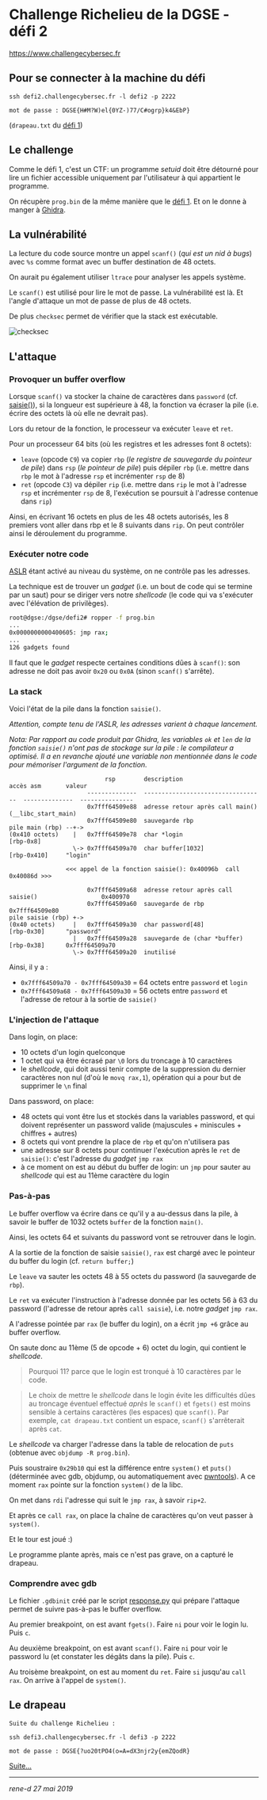 # Challenge Richelieu de la DGSE - défi 2

https://www.challengecybersec.fr

## Pour se connecter à la machine du défi
```
ssh defi2.challengecybersec.fr -l defi2 -p 2222

mot de passe : DGSE{H#M?W)el{0YZ-)77/C#ogrp}k4&EbP}
```
(`drapeau.txt` du [défi 1](../defi1/README.md))

## Le challenge

Comme le défi 1, c'est un CTF: un programme _setuid_ doit être détourné pour lire un fichier accessible uniquement par l'utilisateur à qui appartient le programme.

On récupère `prog.bin` de la même manière que le [défi 1](../defi1/README.md#Note). Et on le donne à manger à [Ghidra](https://ghidra-sre.org).

## La vulnérabilité

La lecture du code source montre un appel `scanf()` (_qui est un nid à bugs_) avec `%s` comme format avec un buffer destination de 48 octets.

On aurait pu également utiliser `ltrace` pour analyser les appels système.

Le `scanf()` est utilisé pour lire le mot de passe. La vulnérabilité est là. Et l'angle d'attaque un mot de passe de plus de 48 octets.

De plus `checksec` permet de vérifier que la stack est exécutable.

![checksec](checksec.png)

## L'attaque

### Provoquer un buffer overflow

Lorsque `scanf()` va stocker la chaine de caractères dans `password` (cf. [saisie()](defi2.c)), si la longueur est supérieure à 48, la fonction va écraser la pile (i.e. écrire des octets là où elle ne devrait pas).

Lors du retour de la fonction, le processeur va exécuter `leave` et `ret`.

Pour un processeur 64 bits (où les registres et les adresses font 8 octets):
* `leave` (opcode `C9`) va copier `rbp` (_le registre de sauvegarde du pointeur de pile_) dans `rsp` (_le pointeur de pile_) puis dépiler `rbp` (i.e. mettre dans `rbp` le mot à l'adresse `rsp` et incrémenter `rsp` de 8)
* `ret` (opcode `C3`) va dépiler `rip` (i.e. mettre dans `rip` le mot à l'adresse `rsp` et incrémenter `rsp` de 8, l'exécution se poursuit à l'adresse contenue dans `rip`)

Ainsi, en écrivant 16 octets en plus de les 48 octets autorisés, les 8 premiers vont aller dans rbp et le 8 suivants dans `rip`. On peut contrôler ainsi le déroulement du programme.

### Exécuter notre code

[ASLR](https://fr.wikipedia.org/wiki/Address_space_layout_randomization) étant activé au niveau du système, on ne contrôle pas les adresses.

La technique est de trouver un _gadget_ (i.e. un bout de code qui se termine par un saut) pour se diriger vers notre _shellcode_ (le code qui va s'exécuter avec l'élévation de privilèges).

```bash
root@dgse:/dgse/defi2# ropper -f prog.bin
...
0x0000000000400605: jmp rax;
...
126 gadgets found
```

Il faut que le _gadget_ respecte certaines conditions dûes à `scanf()`: son adresse ne doit pas avoir `0x20` ou `0x0A` (sinon `scanf()` s'arrête).

### La stack

Voici l'état de la pile dans la fonction `saisie()`.

_Attention, compte tenu de l'ASLR, les adresses varient à chaque lancement._

_Nota: Par rapport au code produit par Ghidra, les variables `ok` et `len` de la fonction `saisie()` n'ont pas de stockage sur la pile : le compilateur a optimisé. Il a en revanche ajouté une variable non mentionnée dans le code pour mémoriser l'argument de la fonction._

```
                           rsp        description                         accès asm       valeur
                      --------------  ----------------------------------  --------------  ---------------
                      0x7fff64509e88  adresse retour après call main()                    (__libc_start_main)
                      0x7fff64509e80  sauvegarde rbp
pile main (rbp) --+->
(0x410 octets)    |   0x7fff64509e78  char *login                         [rbp-0x8]
                  \-> 0x7fff64509a70  char buffer[1032]                   [rbp-0x410]     "login"

                <<< appel de la fonction saisie(): 0x40096b  call   0x40086d >>>

                      0x7fff64509a68  adresse retour après call saisie()                  0x400970
                      0x7fff64509a60  sauvegarde de rbp                                   0x7fff64509e80
pile saisie (rbp) +->
(0x40 octets)     |   0x7fff64509a30  char password[48]                   [rbp-0x30]      "password"
                  |   0x7fff64509a28  sauvegarde de (char *buffer)        [rbp-0x38]      0x7fff64509a70
                  \-> 0x7fff64509a20  inutilisé
```

Ainsi, il y a :
* `0x7fff64509a70 - 0x7fff64509a30` = 64 octets entre `password` et `login`
* `0x7fff64509a68 - 0x7fff64509a30` = 56 octets entre `password` et l'adresse de retour à la sortie de `saisie()`

### L'injection de l'attaque

Dans login, on place:

* 10 octets d'un login quelconque
* 1 octet qui va être écrasé par `\0` lors du troncage à 10 caractères
* le _shellcode_, qui doit aussi tenir compte de la suppression du dernier caractères non nul (d'où le `movq rax,1`), opération qui a pour but de supprimer le `\n` final

Dans password, on place:

* 48 octets qui vont être lus et stockés dans la variables password, et qui doivent représenter un password valide (majuscules + miniscules + chiffres + autres)
* 8 octets qui vont prendre la place de `rbp` et qu'on n'utilisera pas
* une adresse sur 8 octets pour continuer l'exécution après le `ret` de `saisie()`: c'est l'adresse du _gadget_ `jmp rax`
* à ce moment on est au début du buffer de login: un `jmp` pour sauter au _shellcode_ qui est au 11ème caractère du login

### Pas-à-pas

Le buffer overflow va écrire dans ce qu'il y a au-dessus dans la pile, à savoir le buffer de 1032 octets `buffer` de la fonction `main()`.

Ainsi, les octets 64 et suivants du password vont se retrouver dans le login.

A la sortie de la fonction de saisie `saisie()`, `rax` est chargé avec le pointeur du buffer du login (cf. `return buffer;`)

Le `leave` va sauter les octets 48 à 55 octets du password (la sauvegarde de `rbp`).

Le `ret` va exécuter l'instruction à l'adresse donnée par les octets 56 à 63 du password (l'adresse de retour après `call saisie`), i.e. notre _gadget_ `jmp rax`.

A l'adresse pointée par `rax` (le buffer du login), on a écrit `jmp +6` grâce au buffer overflow.

On saute donc au 11ème (5 de opcode + 6) octet du login, qui contient le _shellcode_.

> Pourquoi 11? parce que le login est tronqué à 10 caractères par le code.

> Le choix de mettre le _shellcode_ dans le login évite les difficultés dûes au troncage éventuel effectué _après_ le `scanf()` et `fgets()` est moins sensible à certains caractères (les espaces) que `scanf()`. Par exemple, `cat drapeau.txt` contient un espace, `scanf()` s'arrêterait après `cat`.

Le _shellcode_ va charger l'adresse dans la table de relocation de `puts` (obtenue avec `objdump -R prog.bin`).

Puis soustraire `0x29b10` qui est la différence entre `system()` et `puts()` (déterminée avec gdb, objdump, ou automatiquement avec [pwntools](https://github.com/Gallopsled/pwntools)). A ce moment `rax` pointe sur la fonction `system()` de la libc.

On met dans `rdi` l'adresse qui suit le `jmp rax`, à savoir `rip+2`.

Et après ce `call rax`, on place la chaîne de caractères qu'on veut passer à `system()`.

Et le tour est joué :)

Le programme plante après, mais ce n'est pas grave, on a capturé le drapeau.

### Comprendre avec gdb

Le fichier `.gdbinit` créé par le script [response.py](response.py) qui prépare l'attaque permet de suivre pas-à-pas le buffer overflow.

Au premier breakpoint, on est avant `fgets()`. Faire `ni` pour voir le login lu. Puis `c`.

Au deuxième breakpoint, on est avant `scanf()`. Faire `ni` pour voir le password lu (et constater les dégâts dans la pile). Puis `c`.

Au troisème breakpoint, on est au moment du `ret`. Faire `si` jusqu'au `call rax`. On arrive à l'appel de `system()`.

## Le drapeau

```
Suite du challenge Richelieu :

ssh defi3.challengecybersec.fr -l defi3 -p 2222

mot de passe : DGSE{?uo20tPO4(o=A=dX3njr2y{emZQodR}
```

[Suite...](../defi3/README.md)

---
*rene-d 27 mai 2019*
